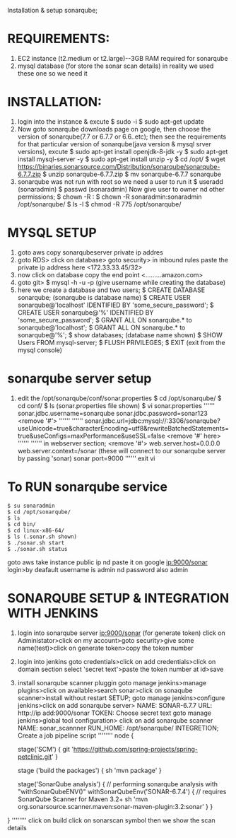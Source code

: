 Installation & setup sonarqube;
# REQUIREMENTS:
1. EC2 instance (t2.medium or t2.large)--3GB RAM  required for sonarqube
	<with required java version installed>
	<with required version of mysql-server installed> 
2. mysql database (for store the sonar scan details) in reality we used these one so we need it

# INSTALLATION:
1. login into the instance & excute
    $ sudo -i
    $ sudo apt-get update
2. Now goto sonarqube downloads page on google, then choose the version of sonarqube(7.7 or 6.7.7 or 6.6..etc);
then see the requirements for that particular version of sonarqube(java version & mysql srver versions), excute
    <in these we are installing sonarqube-6.7.7>
    $ sudo apt-get install openjdk-8-jdk -y
    $ sudo apt-get install mysql-server -y
    $ sudo apt-get install unzip -y
    $ cd /opt/
    $ wget https://binaries.sonarsource.com/Distribution/sonarqube/sonarqube-6.7.7.zip
    $ unzip sonarqube-6.7.7.zip
    $ mv sonarqube-6.7.7 sonarqube
3. sonarqube was not run with root so we need a user to run it
    $ useradd <username>(sonaradmin)
    $ passwd <username>(sonaradmin)
    Now give user to owner nd other permissions;
    $ chown -R <ownername>:<groupname> <directory>
    $ chown -R sonaradmin:sonaradmin /opt/sonarqube/
    $ ls -l
    $ chmod -R 775 /opt/sonarqube/
# MYSQL SETUP
1. goto aws copy sonarqubeserver private ip addres
2. goto RDS> click on database> goto security> in inbound rules paste the private ip address here
        <172.33.33.45/32>
3. now click on database copy the end point
        <.........amazon.com>
4. goto git>
    $ mysql -h <paste endpoint> -u <username> -p (give username while creating the database)
      <enter database password>
5. here we create a database and two users;
    $ CREATE DATABASE sonarqube;  (sonarqube is database name)
    $ CREATE USER sonarqube@'localhost' IDENTIFIED BY 'some_secure_password';
    $ CREATE USER sonarqube@'%' IDENTIFIED BY 'some_secure_password';
    $ GRANT ALL ON sonarqube.* to sonarqube@'localhost';
    $ GRANT ALL ON sonarqube.* to sonarqube@'%';
    $ show databases; (database name shown)
    $ SHOW Users FROM mysql-server;
    $ FLUSH PRIVILEGES;
    $ EXIT  (exit from the mysql console)
# sonarqube server setup
1. edit the /opt/sonarqube/conf/sonar.properties
    $ cd /opt/sonarqube/
    $ cd conf/
    $ ls (sonar.properties file shown)
    $ vi sonar.properties
    ''''''
            sonar.jdbc.username=sonarqube<username>
            sonar.jdbc.password=sonar123<database password>
            <remove '#'>
    ''''''
    ''''''
            <goto aws copy database endpoint>
            sonar.jdbc.url=jdbc:mysql://<database endpoint>:3306/sonarqube?useUnicode=true&characterEncoding=utf8&rewriteBatchedStatements=true&useConfigs=maxPerformance&useSSL=false
            <remove '#' here>
    ''''''
    ''''''
        in webserver section;
        <remove '#'>
        web.server.host=0.0.0.0
        web.server.context=/sonar (these will connect to our sonarqube server by passing 'sonar)
        sonar port=9000
    ''''''
    exit vi
# To RUN sonarqube service
    $ su sonaradmin
    $ cd /opt/sonarqube/
    $ ls
    $ cd bin/
    $ cd linux-x86-64/
    $ ls (.sonar.sh shown)
    $ ./sonar.sh start
    $ ./sonar.sh status
goto aws take instance public ip nd paste it on google
    <ip:9000/sonar>
login>by deafault username is admin nd password also admin

# SONARQUBE SETUP & INTEGRATION WITH JENKINS
1. login into sonarqube server <ip:9000/sonar>   (for generate token)
    click on Administator>click on my account>goto security>give some name(test)>click on generate token>copy the token number
2. login into jenkins
    goto credentials>click on add credentials>click on domain section select 'secret text'>paste the token number at id>save
3. install sonarqube scanner pluggin
    goto manage jenkins>manage plugins>click on available>search sonar>click on sonaqube scanner>install without restart
SETUP;
    goto manage jenkins>configure jenkins>click on add sonarqube server>
                                                        NAME: SONAR-6.7.7
                                                        URL:  http://ip add:9000/sonar
                                                        TOKEN: Choose secret text
    goto manage jenkins>global tool configuration> click on add sonarqube scanner
                                                        NAME: sonar_scannner
                                                        RUN_HOME: /opt/sonarqube/
INTEGRETION;
Create a job
pipeline script
''''''''
        node {

   stage('SCM') {
	  git 'https://github.com/spring-projects/spring-petclinic.git'
   }
   
   stage ('build the packages') {
	  sh 'mvn package'
   }
   
   stage('SonarQube analysis') {
    // performing sonarqube analysis with "withSonarQubeENV(<Name of Server configured in Jenkins>)"
    withSonarQubeEnv('SONAR-6.7.4') {
      // requires SonarQube Scanner for Maven 3.2+
      sh 'mvn org.sonarsource.scanner.maven:sonar-maven-plugin:3.2:sonar'
    }
  }

}
''''''''
click on build
click on sonarscan symbol then we show the scan details